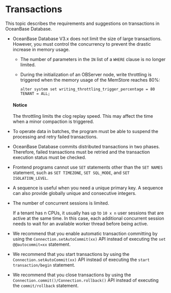 # Transactions

This topic describes the requirements and suggestions on transactions in OceanBase Database.

* OceanBase Database V3.x does not limit the size of large transactions. However, you must control the concurrency to prevent the drastic increase in memory usage.

   * The number of parameters in the `IN` list of a `WHERE` clause is no longer limited.

   * During the initialization of an OBServer node, write throttling is triggered when the memory usage of the MemStore reaches 80%:

      `alter system set writing_throttling_trigger_percentage = 80 TENANT = ALL;`

   <main id="notice" type='notice'>
    <h4>Notice</h4>
    <p>The throttling limits the clog replay speed. This may affect the time when a minor compaction is triggered. </p>
   </main>

* To operate data in batches, the program must be able to suspend the processing and retry failed transactions.

* OceanBase Database commits distributed transactions in two phases. Therefore, failed transactions must be retried and the transaction execution status must be checked.

* Frontend programs cannot use `SET` statements other than the `SET NAMES` statement, such as `SET TIMEZONE`, `SET SQL_MODE`, and `SET ISOLATION_LEVEL`.

* A sequence is useful when you need a unique primary key. A sequence can also provide globally unique and consecutive integers.

* The number of concurrent sessions is limited.

   If a tenant has n CPUs, it usually has up to `10 x n` user sessions that are active at the same time. In this case, each additional concurrent session needs to wait for an available worker thread before being active.

* We recommend that you enable automatic transaction committing by using the `Connection.setAutoCommit(xx)` API instead of executing the `set @@autocommit=xx` statement.

* We recommend that you start transactions by using the `Connection.setAutoCommit(xx)` API instead of executing the `start transaction/begin` statement.

* We recommend that you close transactions by using the `Connection.commit()/Connection.rollback()` API instead of executing the `commit/rollback` statement.
